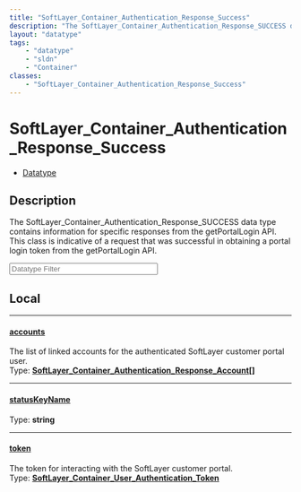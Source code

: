 ```yaml
---
title: "SoftLayer_Container_Authentication_Response_Success"
description: "The SoftLayer_Container_Authentication_Response_SUCCESS data type contains information for specific responses from the g... "
layout: "datatype"
tags:
    - "datatype"
    - "sldn"
    - "Container"
classes:
    - "SoftLayer_Container_Authentication_Response_Success"
---
```


# SoftLayer_Container_Authentication_Response_Success
<div id='service-datatype'>
    <ul id='sldn-reference-tabs'>
        <li id='datatype'> <a href='/reference/datatypes/SoftLayer_Container_Authentication_Response_Success' >Datatype</a></li>
    </ul>
</div>

## Description 
The SoftLayer_Container_Authentication_Response_SUCCESS data type contains information for specific responses from the getPortalLogin API. This class is indicative of a request that was successful in obtaining a portal login token from the getPortalLogin API. 





<!-- Filer BEGIN -->
<div class="view-filters">
        <div class="clearfix">
            <div class="search-input-box">
                <input placeholder="Datatype Filter" onkeyup="titleSearch(inputId='prop-input', divId='properties', elementClass='prop-row')" 
                    type="text" id="prop-input" value="" size="30" maxlength="128" class="form-text">
            </div>
        </div>
</div>
<!-- Filer END -->

<div id="properties" class="content">
<div id="localProperties" class="prop-content" >

## Local
<div class="prop-row">

-----
[accounts]: #accounts
#### [accounts]
The list of linked accounts for the authenticated SoftLayer customer portal user.  
<span class="type-label">Type: </span>**<a href='/reference/datatypes/SoftLayer_Container_Authentication_Response_Account'>SoftLayer_Container_Authentication_Response_Account[] </a>**


</div>
<div class="prop-row">

-----
[statusKeyName]: #statuskeyname
#### [statusKeyName]
  
<span class="type-label">Type: </span>**string**


</div>
<div class="prop-row">

-----
[token]: #token
#### [token]
The token for interacting with the SoftLayer customer portal.  
<span class="type-label">Type: </span>**<a href='/reference/datatypes/SoftLayer_Container_User_Authentication_Token'>SoftLayer_Container_User_Authentication_Token </a>**


</div>
</div>
<!-- LOCAL PROPERTY END -->

</div>


